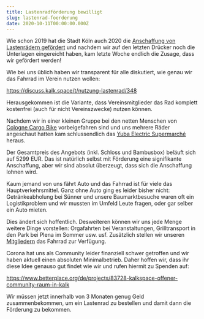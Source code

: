 ```yaml
---
title: Lastenradförderung bewilligt
slug: lastenrad-foerderung
date: 2020-10-11T00:00:00.000Z
---
```


Wie schon 2019 hat die Stadt Köln auch 2020 die
[Anschaffung von Lastenrädern gefördert](https://www.stadt-koeln.de/politik-und-verwaltung/presse/mitteilungen/22178/index.html)
und nachdem wir auf den letzten Drücker noch die Unterlagen eingereicht haben, kam letzte
Woche endlich die Zusage, dass wir gefördert werden!

Wie bei uns üblich haben wir transparent für alle diskutiert, wie genau wir das Fahrrad im Verein nutzen wollen:

https://discuss.kalk.space/t/nutzung-lastenrad/348

Herausgekommen ist die Variante, dass Vereinsmitglieder das Rad komplett kostenfrei (auch für nicht Vereinszwecke)
nutzen können.

Nachdem wir in einer kleinen Gruppe bei den netten Menschen von [Cologne Cargo Bike](https://www.colognecargo.bike/) 
vorbeigefahren sind und uns mehrere Räder angeschaut hatten kam schlussendlich das
[Yuba Electric Supermarché](https://yubabikes.eu/cargobikestore/yuba-electric-supermarche/) heraus.

Der Gesamtpreis des Angebots (inkl. Schloss und Bambusbox) beläuft sich auf 5299 EUR. Das ist natürlich selbst mit
Förderung eine signifikante Anschaffung, aber wir sind absolut überzeugt, dass sich die Anschaffung lohnen wird.

Kaum jemand von uns fährt Auto und das Fahrrad ist für viele das Hauptverkehrsmittel. Ganz ohne Auto ging es leider
bisher nicht: Getränkeabholung bei Sünner und unsere Baumarktbesuche waren oft ein Logistikproblem und wir
mussten im Umfeld Leute fragen, oder gar selber ein Auto mieten.

Dies ändert sich hoffentlich. Desweiteren können wir uns jede Menge weitere Dinge vorstellen: Orgafahrten bei
Veranstaltungen, Grilltransport in den Park bei Plena im Sommer usw. usf. Zusätzlich stellen wir unseren
[Mitgliedern](https://kalk.space/community/) das Fahrrad zur Verfügung.

Corona hat uns als Community leider finanziell schwer getroffen und wir haben aktuell einen absoluten Minimalbetrieb.
Daher hoffen wir, dass ihr diese Idee genauso gut findet wie wir und rufen hiermit zu Spenden auf:

https://www.betterplace.org/de/projects/83728-kalkspace-offener-community-raum-in-kalk

Wir müssen jetzt innerhalb von 3 Monaten genug Geld zusammenbekommen, um ein Lastenrad zu bestellen und damit dann
die Förderung zu bekommen.
